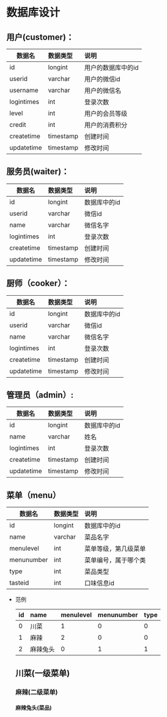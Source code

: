 # 数据库设计

## 用户(customer)：
数据名|数据类型|说明
--|:--|:--
id |longint|用户的数据库中的id
userid|varchar|用户的微信id
username|varchar|用户的微信名
logintimes|int|登录次数
level|int|用户的会员等级
credit|int|用户的消费积分
createtime|timestamp|创建时间
updatetime|timestamp|修改时间

## 服务员(waiter)：
数据名|数据类型|说明
--|:--|:--
id|longint|数据库中的id
userid|varchar|微信id
name|varchar|微信名字
logintimes|int|登录次数
createtime|timestamp|创建时间
updatetime|timestamp|修改时间

## 厨师（cooker）：
数据名|数据类型|说明
--|:--|:--
id|longint|数据库中的id
userid|varchar|微信id
name|varchar|微信名字
logintimes|int|登录次数
createtime|timestamp|创建时间
updatetime|timestamp|修改时间

## 管理员（admin）:
数据名|数据类型|说明
--|:--|:--
id|longint|数据库中的id
name|varchar|姓名
logintimes|int|登录次数
createtime|timestamp|创建时间
updatetime|timestamp|修改时间

## 菜单（menu）
数据名|数据类型|说明
--|:--|:--
id|longint|数据库中的id
name|varchar|菜品名字
menulevel|int|菜单等级，第几级菜单
menunumber|int|菜单编号，属于哪个类
type|int|菜品类型
tasteid|int|口味信息id



 + 范例 

    id|name|menulevel|menunumber|type
    --|:--|:--|:--|:--|
    0|川菜|1|0|0
    1|麻辣|2|0|0
    2|麻辣兔头|0|1|1
    ## 川菜(一级菜单)
    ### 麻辣(二级菜单)
    #### 麻辣兔头(菜品)




